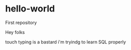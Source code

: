 # hello-world
First repository

Hey folks

touch typing is a bastard
i'm tryindg to learn SQL properly
